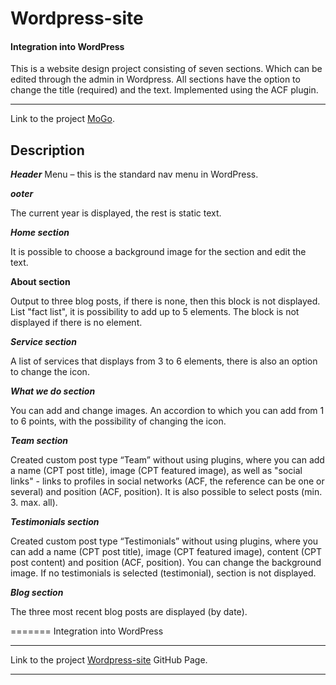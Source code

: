 # Wordpress-site

#### Integration into WordPress

This is a website design project consisting of seven sections.
Which can be edited through the admin in Wordpress.
All sections have the option to change the title (required) and the text. Implemented using the ACF plugin.

---

Link to the project [MoGo](https://testing-task/).

## Description

***Header***
Menu – this is the standard nav menu in WordPress.


***ooter***

The current year is displayed, the rest is static text.

***Home section***

It is possible to choose a background image for the section and edit the text.

**About section**

Output to three blog posts, if there is none, then this block is not displayed.
List "fact list", it is possibility to add up to 5 elements. The block is not displayed if there is no element.

***Service section***

A list of services that displays from 3 to 6 elements, there is also an option to change the icon.

***What we do section***

You can add and change images.
An accordion to which you can add from 1 to 6 points, with the possibility of changing the icon.

***Team section***

Created custom post type “Team” without using plugins, where you can add a name (CPT рost title), image (CPT featured image), as well as "social links" - links to profiles in social networks (ACF, the reference can be one
or several) and position (ACF, рosition).
It is also possible to select posts (min. 3. max. all).

***Testimonials section***

Created custom post type “Testimonials” without using plugins, where you can add a name (CPT рost title), image (CPT featured image), content (CPT post content) and position (ACF, рosition).
You can change the background image.
If no testimonials is selected (testimonial), section is not displayed.

***Blog section***

The three most recent blog posts are displayed (by date).

=======
Integration into WordPress

***
Link to the project [Wordpress-site]() GitHub Page.
***
